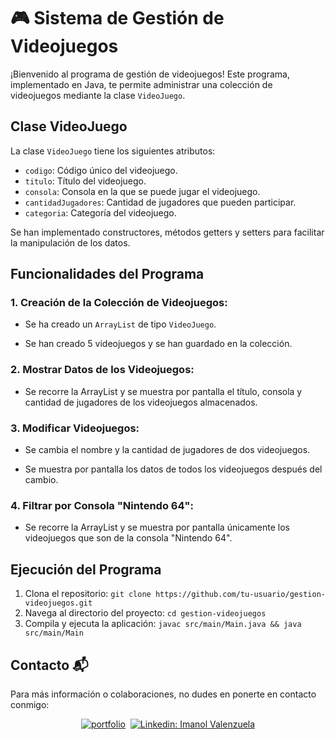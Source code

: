# 🎮 Sistema de Gestión de Videojuegos

¡Bienvenido al programa de gestión de videojuegos! Este programa, implementado en Java, te permite administrar una colección de videojuegos mediante la clase `VideoJuego`.

## Clase VideoJuego

La clase `VideoJuego` tiene los siguientes atributos:

- `codigo`: Código único del videojuego.
- `titulo`: Título del videojuego.
- `consola`: Consola en la que se puede jugar el videojuego.
- `cantidadJugadores`: Cantidad de jugadores que pueden participar.
- `categoria`: Categoría del videojuego.

Se han implementado constructores, métodos getters y setters para facilitar la manipulación de los datos.

## Funcionalidades del Programa

### 1. Creación de la Colección de Videojuegos:

- Se ha creado un `ArrayList` de tipo `VideoJuego`.
  
- Se han creado 5 videojuegos y se han guardado en la colección.

### 2. Mostrar Datos de los Videojuegos:

- Se recorre la ArrayList y se muestra por pantalla el título, consola y cantidad de jugadores de los videojuegos almacenados.

### 3. Modificar Videojuegos:

- Se cambia el nombre y la cantidad de jugadores de dos videojuegos.
  
- Se muestra por pantalla los datos de todos los videojuegos después del cambio.

### 4. Filtrar por Consola "Nintendo 64":

- Se recorre la ArrayList y se muestra por pantalla únicamente los videojuegos que son de la consola "Nintendo 64".

## Ejecución del Programa

1. Clona el repositorio: `git clone https://github.com/tu-usuario/gestion-videojuegos.git`
2. Navega al directorio del proyecto: `cd gestion-videojuegos`
3. Compila y ejecuta la aplicación: `javac src/main/Main.java && java src/main/Main`

## Contacto 📬

Para más información o colaboraciones, no dudes en ponerte en contacto conmigo:

<div align="center">
    
[![portfolio](https://img.shields.io/badge/my_portfolio-000?style=for-the-badge&logo=ko-fi&logoColor=white&link=https://imanolvalenzuela.netlify.app/)](https://imanolvalenzuela.netlify.app/)&nbsp;
[![Linkedin: Imanol Valenzuela](https://img.shields.io/badge/-linkedin-blue?style=for-the-badge&logo=Linkedin&logoColor=white&link=https://www.linkedin.com/in/imanol-valenzuela-eguez/)](https://www.linkedin.com/in/imanol-valenzuela-eguez/)
  
</div>
